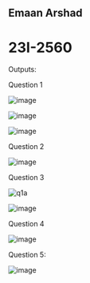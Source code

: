 ## Emaan Arshad 
# 23I-2560

Outputs:

Question 1

![image](https://github.com/emaan-arshad/OOPS_semester2/assets/142867477/75f96fbe-1b38-401b-b517-7f9366b824f3)

![image](https://github.com/emaan-arshad/OOPS_semester2/assets/142867477/fdfd536d-07f3-41eb-bdfa-3447a6830e32)

![image](https://github.com/emaan-arshad/OOPS_semester2/assets/142867477/fe230eb0-3182-493c-b792-78ce8b894f13)


Question 2

![image](https://github.com/emaan-arshad/OOPS_semester2/assets/142867477/d6dd0280-1185-405c-b383-c2591bad7d0a)


Question 3


![q1a](https://github.com/emaan-arshad/OOPS_semester2/assets/142867477/37def440-a360-4e8b-bbc0-c65d66190704)

![image](https://github.com/emaan-arshad/OOPS_semester2/assets/142867477/c8080ccb-71be-46cd-8178-2044e753acb0)


Question 4


![image](https://github.com/emaan-arshad/OOPS_semester2/assets/142867477/344a18d0-2100-469e-9c0e-ff75ef57e2cd)

Question 5:

![image](https://github.com/emaan-arshad/OOPS_semester2/assets/142867477/e9d039fc-c192-482b-b49f-1974e22f7e5d)

